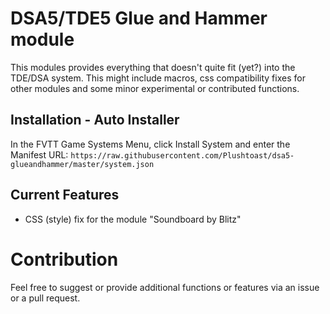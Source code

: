 # DSA5/TDE5 Glue and Hammer module
This modules provides everything that doesn't quite fit (yet?) into the TDE/DSA system. This might include macros, css compatibility fixes for other modules and some minor experimental or contributed functions.

## Installation - Auto Installer
In the FVTT Game Systems Menu, click Install System and enter the Manifest URL: `https://raw.githubusercontent.com/Plushtoast/dsa5-glueandhammer/master/system.json`

## Current Features
* CSS (style) fix for the module "Soundboard by Blitz"

# Contribution
Feel free to suggest or provide additional functions or features via an issue or a pull request.